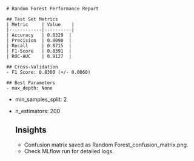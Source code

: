 
    # Random Forest Performance Report

    ## Test Set Metrics
    | Metric     | Value    |
    |------------|----------|
    | Accuracy   | 0.8329  |
    | Precision  | 0.8090  |
    | Recall     | 0.8715  |
    | F1-Score   | 0.8391  |
    | ROC-AUC    | 0.9127  |

    ## Cross-Validation
    - F1 Score: 0.8300 (+/- 0.0060)

    ## Best Parameters
    - max_depth: None
- min_samples_split: 2
- n_estimators: 200

    ## Insights
    - Confusion matrix saved as Random Forest_confusion_matrix.png.
    - Check MLflow run for detailed logs.
    